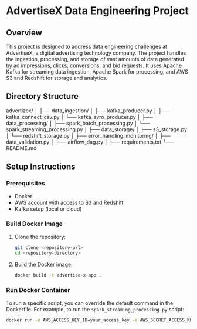 # AdvertiseX Data Engineering Project

## Overview

This project is designed to address data engineering challenges at AdvertiseX, a digital advertising technology company. The project handles the ingestion, processing, and storage of vast amounts of data generated by ad impressions, clicks, conversions, and bid requests. It uses Apache Kafka for streaming data ingestion, Apache Spark for processing, and AWS S3 and Redshift for storage and analytics.

## Directory Structure

advertizex/
│
├── data_ingestion/
│   ├── kafka_producer.py
│   ├── kafka_connect_csv.py
│   └── kafka_avro_producer.py
│
├── data_processing/
│   ├── spark_batch_processing.py
│   └── spark_streaming_processing.py
│
├── data_storage/
│   ├── s3_storage.py
│   └── redshift_storage.py
│
├── error_handling_monitoring/
│   ├── data_validation.py
│   └── airflow_dag.py
│
├── requirements.txt
└── README.md

## Setup Instructions

### Prerequisites

- Docker
- AWS account with access to S3 and Redshift
- Kafka setup (local or cloud)

### Build Docker Image

1. Clone the repository:

    ```sh
    git clone <repository-url>
    cd <repository-directory>
    ```

2. Build the Docker image:

    ```sh
    docker build -t advertise-x-app .
    ```

### Run Docker Container

To run a specific script, you can override the default command in the Dockerfile. For example, to run the `spark_streaming_processing.py` script:

```sh
docker run -e AWS_ACCESS_KEY_ID=your_access_key -e AWS_SECRET_ACCESS_KEY=your_secret_key -e AWS_REGION=your_region advertise-x-app python data_processing/spark_streaming_processing.py

